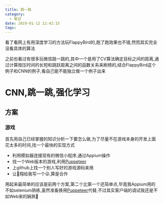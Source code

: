 ```yaml
---
title: 跳一跳
category:
  - 笔记
date: 2019-01-12 22:42:15
tags:
---
```


看了看网上有用深度学习的方法玩FlappyBird的,跑了跑效果也不错,然而其实完全没看具体的算法

之前也看过有很多玩微信跳一跳的,其中一个是用了CV算法确定目标之间的距离,通过计算按压时间的长短和跳跃距离之间的函数关系来刷榜的,结合FlappyBird这个例子和CNN的例子,看自己能不能独立做一个例子出来
<!--more-->

# CNN,跳一跳,强化学习

## 方案

### 游戏

首先用自己已经掌握的知识分析一下要怎么做,为了尽量不在游戏本身的开发上面花太多的时间,找一个最快的实现方式

* 利用模拟器连接现有的微信小程序,通过Appium操作
* 找一个Web版本的游戏,利用[Puppeteer](`其实吧我本身是会用selenium的,不过趁机学一个新玩意儿也不错,毕竟这个其实只是换一个库来调用🐶`)
* 上github上找一个别人写好的游戏源码来用
* 让🐶翔给我写一个😜,算是合作

用起来最简单的应该是前两个方案,第二个比第一个还简单点,毕竟我Appium用的不如selenium熟练,虽然准备换用[Puppeteer]代替,不过其实客户端的调试我还是不如Web来的娴熟🦆



[Puppeteer]: https://github.com/GoogleChrome/puppeteer 'Puppeteer'